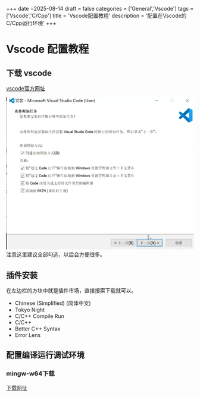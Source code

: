 +++
date =2025-08-14
draft = false
categories = ['General','Vscode']
tags = ['Vscode','C/Cpp']
title = 'Vscode配置教程'
description = '配置在Vscode的C/Cpp运行环境'
+++

# Vscode 配置教程

## 下载 vscode 

[vscode官方网址](https://code.visualstudio.com/Download)

![img](download.png) 注意这里建议全部勾选，以后会方便很多。

## 插件安装

在左边栏的方块中就是插件市场，直接搜索下载就可以。

- Chinese (Simplified) (简体中文) 
- Tokyo Night
- C/C++ Compile Run
- C/C++
- Better C++ Syntax
- Error Lens

## 配置编译运行调试环境

### mingw-w64下载

[下载网址](https://sourceforge.net/projects/mingw-w64/)

